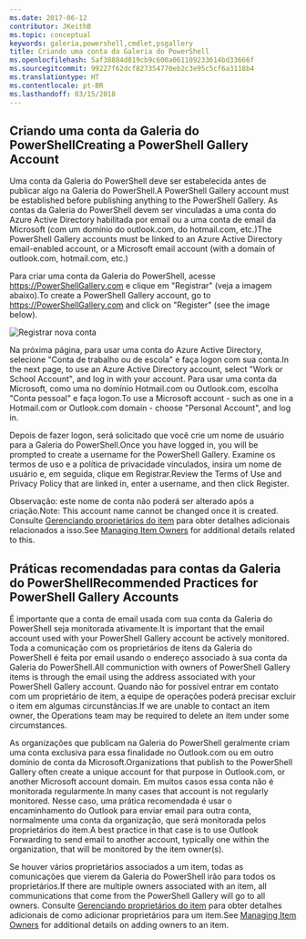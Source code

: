 ```yaml
---
ms.date: 2017-06-12
contributor: JKeithB
ms.topic: conceptual
keywords: galeria,powershell,cmdlet,psgallery
title: Criando uma conta da Galeria do PowerShell
ms.openlocfilehash: 5af38884d819cb9c600a061109233614bd33666f
ms.sourcegitcommit: 99227f62dcf827354770eb2c3e95c5cf6a3118b4
ms.translationtype: HT
ms.contentlocale: pt-BR
ms.lasthandoff: 03/15/2018
---
```

## <a name="creating-a-powershell-gallery-account"></a><span data-ttu-id="79667-103">Criando uma conta da Galeria do PowerShell</span><span class="sxs-lookup"><span data-stu-id="79667-103">Creating a PowerShell Gallery Account</span></span>

<span data-ttu-id="79667-104">Uma conta da Galeria do PowerShell deve ser estabelecida antes de publicar algo na Galeria do PowerShell.</span><span class="sxs-lookup"><span data-stu-id="79667-104">A PowerShell Gallery account must be established before publishing anything to the PowerShell Gallery.</span></span> <span data-ttu-id="79667-105">As contas da Galeria do PowerShell devem ser vinculadas a uma conta do Azure Active Directory habilitada por email ou a uma conta de email da Microsoft (com um domínio do outlook.com, do hotmail.com, etc.)</span><span class="sxs-lookup"><span data-stu-id="79667-105">The PowerShell Gallery accounts must be linked to an Azure Active Directory email-enabled account, or a Microsoft email account (with a domain of outlook.com, hotmail.com, etc.)</span></span>

<span data-ttu-id="79667-106">Para criar uma conta da Galeria do PowerShell, acesse https://PowerShellGallery.com e clique em "Registrar" (veja a imagem abaixo).</span><span class="sxs-lookup"><span data-stu-id="79667-106">To create a PowerShell Gallery account, go to https://PowerShellGallery.com and click on "Register" (see the image below).</span></span> 

![Registrar nova conta](./images/CreatingAccount-Register.png)

<span data-ttu-id="79667-108">Na próxima página, para usar uma conta do Azure Active Directory, selecione "Conta de trabalho ou de escola" e faça logon com sua conta.</span><span class="sxs-lookup"><span data-stu-id="79667-108">In the next page, to use an Azure Active Directory account, select "Work or School Account", and log in with your account.</span></span> <span data-ttu-id="79667-109">Para usar uma conta da Microsoft, como uma no domínio Hotmail.com ou Outlook.com, escolha "Conta pessoal" e faça logon.</span><span class="sxs-lookup"><span data-stu-id="79667-109">To use a Microsoft account - such as one in a Hotmail.com or Outlook.com domain - choose "Personal Account", and log in.</span></span> 

<span data-ttu-id="79667-110">Depois de fazer logon, será solicitado que você crie um nome de usuário para a Galeria do PowerShell.</span><span class="sxs-lookup"><span data-stu-id="79667-110">Once you have logged in, you will be prompted to create a username for the PowerShell Gallery.</span></span> <span data-ttu-id="79667-111">Examine os termos de uso e a política de privacidade vinculados, insira um nome de usuário e, em seguida, clique em Registrar.</span><span class="sxs-lookup"><span data-stu-id="79667-111">Review the Terms of Use and Privacy Policy that are linked in, enter a username, and then click Register.</span></span>

<span data-ttu-id="79667-112">Observação: este nome de conta não poderá ser alterado após a criação.</span><span class="sxs-lookup"><span data-stu-id="79667-112">Note: This account name cannot be changed once it is created.</span></span>  
<span data-ttu-id="79667-113">Consulte [Gerenciando proprietários do item](https://msdn.microsoft.com/powershell/gallery/psgallery/managing-item-owners) para obter detalhes adicionais relacionados a isso.</span><span class="sxs-lookup"><span data-stu-id="79667-113">See [Managing Item Owners](https://msdn.microsoft.com/powershell/gallery/psgallery/managing-item-owners) for additional details related to this.</span></span>

## <a name="recommended-practices-for-powershell-gallery-accounts"></a><span data-ttu-id="79667-114">Práticas recomendadas para contas da Galeria do PowerShell</span><span class="sxs-lookup"><span data-stu-id="79667-114">Recommended Practices for PowerShell Gallery Accounts</span></span>

<span data-ttu-id="79667-115">É importante que a conta de email usada com sua conta da Galeria do PowerShell seja monitorada ativamente.</span><span class="sxs-lookup"><span data-stu-id="79667-115">It is important that the email account used with your PowerShell Gallery account be actively monitored.</span></span>
<span data-ttu-id="79667-116">Toda a comunicação com os proprietários de itens da Galeria do PowerShell é feita por email usando o endereço associado à sua conta da Galeria do PowerShell.</span><span class="sxs-lookup"><span data-stu-id="79667-116">All communiction with owners of PowerShell Gallery items is through the email using the address associated with your PowerShell Gallery account.</span></span>
<span data-ttu-id="79667-117">Quando não for possível entrar em contato com um proprietário de item, a equipe de operações poderá precisar excluir o item em algumas circunstâncias.</span><span class="sxs-lookup"><span data-stu-id="79667-117">If we are unable to contact an item owner, the Operations team may be required to delete an item under some circumstances.</span></span>

<span data-ttu-id="79667-118">As organizações que publicam na Galeria do PowerShell geralmente criam uma conta exclusiva para essa finalidade no Outlook.com ou em outro domínio de conta da Microsoft.</span><span class="sxs-lookup"><span data-stu-id="79667-118">Organizations that publish to the PowerShell Gallery often create a unique account for that purpose in Outlook.com, or another Microsoft account domain.</span></span>
<span data-ttu-id="79667-119">Em muitos casos essa conta não é monitorada regularmente.</span><span class="sxs-lookup"><span data-stu-id="79667-119">In many cases that account is not regularly monitored.</span></span> <span data-ttu-id="79667-120">Nesse caso, uma prática recomendada é usar o encaminhamento do Outlook para enviar email para outra conta, normalmente uma conta da organização, que será monitorada pelos proprietários do item.</span><span class="sxs-lookup"><span data-stu-id="79667-120">A best practice in that case is to use Outlook Forwarding to send email to another account, typically one within the organization, that will be monitored by the item owner(s).</span></span>

<span data-ttu-id="79667-121">Se houver vários proprietários associados a um item, todas as comunicações que vierem da Galeria do PowerShell irão para todos os proprietários.</span><span class="sxs-lookup"><span data-stu-id="79667-121">If there are multiple owners associated with an item, all communications that come from the PowerShell Gallery will go to all owners.</span></span>
<span data-ttu-id="79667-122">Consulte [Gerenciando proprietários do item](https://msdn.microsoft.com/powershell/gallery/psgallery/managing-item-owners) para obter detalhes adicionais de como adicionar proprietários para um item.</span><span class="sxs-lookup"><span data-stu-id="79667-122">See [Managing Item Owners](https://msdn.microsoft.com/powershell/gallery/psgallery/managing-item-owners) for additional details on adding owners to an item.</span></span> 

